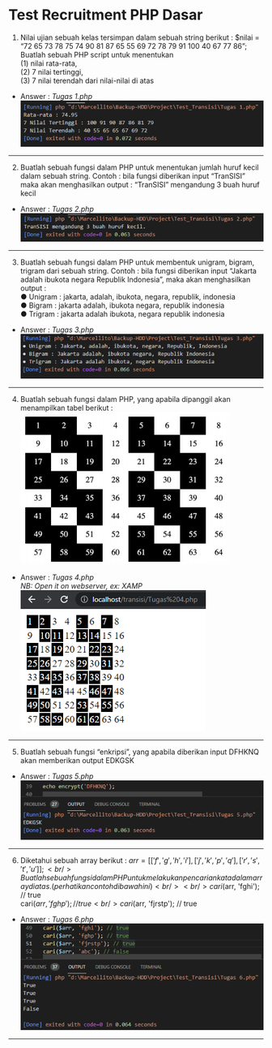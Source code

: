 Test Recruitment PHP Dasar
======
1. Nilai ujian sebuah kelas tersimpan dalam sebuah string berikut :
$nilai = “72 65 73 78 75 74 90 81 87 65 55 69 72 78 79 91 100 40 67 77 86”;
Buatlah sebuah PHP script untuk menentukan <br />
(1) nilai rata-rata, <br />
(2) 7 nilai tertinggi, <br />
(3) 7 nilai terendah dari nilai-nilai di atas


* Answer : *Tugas 1.php* <br />
![alt text](/phpdasar_md/Tugas1.PNG "Logo Title Text 1")

***

2. Buatlah sebuah fungsi dalam PHP untuk menentukan jumlah huruf kecil dalam sebuah string.
Contoh : bila fungsi diberikan input “TranSISI” maka akan menghasilkan output : “TranSISI” mengandung 3 buah huruf kecil


* Answer : *Tugas 2.php* <br />
![alt text](/phpdasar_md/Tugas2.PNG "Logo Title Text 1")

***
3. Buatlah sebuah fungsi dalam PHP untuk membentuk unigram, bigram, trigram dari sebuah string.
Contoh : bila fungsi diberikan input “Jakarta adalah ibukota negara Republik Indonesia”, maka akan menghasilkan output : <br>
● Unigram : jakarta, adalah, ibukota, negara, republik, indonesia<br>
● Bigram : jakarta adalah, ibukota negara, republik indonesia<br>
● Trigram : jakarta adalah ibukota, negara republik indonesia


* Answer : *Tugas 3.php* <br />
![alt text](/phpdasar_md/Tugas3.PNG "Logo Title Text 1")

***

4. Buatlah sebuah fungsi dalam PHP, yang apabila dipanggil akan menampilkan tabel berikut : <br />
![alt text](/phpdasar_md/Soal4.PNG "Logo Title Text 1")


* Answer : *Tugas 4.php* <br />
*NB: Open it on webserver, ex: XAMP*<br />
![alt text](/phpdasar_md/Tugas4.PNG "Logo Title Text 1")

***
5. Buatlah sebuah fungsi “enkripsi”, yang apabila diberikan input DFHKNQ akan memberikan output EDKGSK <br>


* Answer : *Tugas 5.php* <br />
![alt text](/phpdasar_md/Tugas5.PNG "Logo Title Text 1")

***

6. Diketahui sebuah array berikut :
$arr = [
 ['f', 'g', 'h', 'i'],
 ['j', 'k', 'p', 'q'],
 ['r', 's', 't', 'u']
];<br />
Buatlah sebuah fungsi dalam PHP untuk melakukan pencarian kata dalam array di atas.
(perhatikan contoh di bawah ini)<br /><br />
cari($arr, 'fghi'); // true<br />
cari($arr, 'fghp'); // true<br />
cari($arr, 'fjrstp'); // true<br>


* Answer : *Tugas 6.php* <br />
![alt text](/phpdasar_md/Tugas6.PNG "Logo Title Text 1")

***

